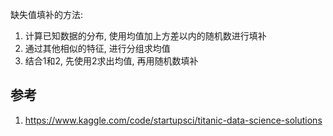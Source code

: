 缺失值填补的方法:
1. 计算已知数据的分布, 使用均值加上方差以内的随机数进行填补
2. 通过其他相似的特征, 进行分组求均值
3. 结合1和2, 先使用2求出均值, 再用随机数填补




## 参考
1. https://www.kaggle.com/code/startupsci/titanic-data-science-solutions